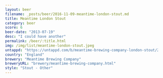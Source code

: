 ```yaml
---
layout: beer
filename: _posts/beer/2016-11-09-meantime-london-stout.md
title: Meantime London Stout
category: beer
score: 6
beer-date: "2013-07-19"
desc: "I could have another"
permalink: /beer/:title.html
img: /img/list/meantime-london-stout.jpeg
untappd: "https://untappd.com/b/meantime-brewing-company-london-stout/25773"
country: "England"
brewery: "Meantime Brewing Company"
breweryURL: "brewery/meantime-brewing-company.html"
style: "Stout - Other"
---
```

